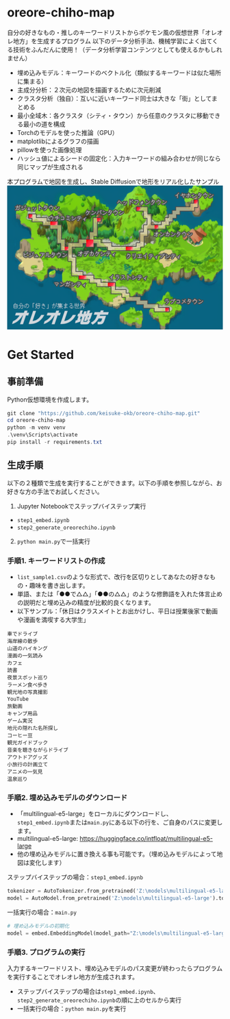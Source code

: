 # oreore-chiho-map
自分の好きなもの・推しのキーワードリストからポケモン風の仮想世界「オレオレ地方」を生成するプログラム
以下のデータ分析手法、機械学習によく出てくる技術をふんだんに使用！（データ分析学習コンテンツとしても使えるかもしれません）

- 埋め込みモデル：キーワードのベクトル化（類似するキーワードは似た場所に集まる）
- 主成分分析：２次元の地図を描画するために次元削減
- クラスタ分析（独自）：互いに近いキーワード同士は大きな「街」としてまとめる
- 最小全域木：各クラスタ（シティ・タウン）から任意のクラスタに移動できる最小の道を構成
- Torchのモデルを使った推論（GPU）
- matplotlibによるグラフの描画
- pillowを使った画像処理
- ハッシュ値によるシードの固定化：入力キーワードの組み合わせが同じなら同じマップが生成される


本プログラムで地図を生成し、Stable Diffusionで地形をリアル化したサンプル
<img src="./sample/texture_map_sample.png">


# Get Started

## 事前準備

Python仮想環境を作成します。

```powershell
git clone "https://github.com/keisuke-okb/oreore-chiho-map.git"
cd oreore-chiho-map
python -m venv venv
.\venv\Scripts\activate
pip install -r requirements.txt
```

## 生成手順

以下の２種類で生成を実行することができます。以下の手順を参照しながら、お好きな方の手法でお試しください。

1. Jupyter Notebookでステップバイステップ実行
  - `step1_embed.ipynb`
  - `step2_generate_oreorechiho.ipynb`
2. `python main.py`で一括実行

### 手順1. キーワードリストの作成

- `list_sample1.csv`のような形式で、改行を区切りとしてあなたの好きなもの・趣味を書き出します。
- 単語、または「●●で△△」「●●の△△」のような修飾語を入れた体言止めの説明だと埋め込みの精度が比較的良くなります。
- 以下サンプル：「休日はクラスメイトとお出かけし、平日は授業後家で動画や漫画を満喫する大学生」

```csv
車でドライブ
海岸線の散歩
山道のハイキング
漫画の一気読み
カフェ
読書
夜景スポット巡り
ラーメン食べ歩き
観光地の写真撮影
YouTube
旅動画
キャンプ用品
ゲーム実況
地元の隠れた名所探し
コーヒー豆
観光ガイドブック
音楽を聴きながらドライブ
アウトドアグッズ
小旅行の計画立て
アニメの一気見
温泉巡り
```

### 手順2. 埋め込みモデルのダウンロード

- 「multilingual-e5-large」をローカルにダウンロードし、`step1_embed.ipynb`または`main.py`にある以下の行を、ご自身のパスに変更します。
- multilingual-e5-large: https://huggingface.co/intfloat/multilingual-e5-large
- 他の埋め込みモデルに置き換える事も可能です。（埋め込みモデルによって地図は変化します）


ステップバイステップの場合：`step1_embed.ipynb`
```python
tokenizer = AutoTokenizer.from_pretrained('Z:\models\multilingual-e5-large')
model = AutoModel.from_pretrained('Z:\models\multilingual-e5-large').to("cuda:0")
```

一括実行の場合：`main.py`
```python
# 埋め込みモデルの初期化
model = embed.EmbeddingModel(model_path="Z:\models\multilingual-e5-large")
```

### 手順3. プログラムの実行

入力するキーワードリスト、埋め込みモデルのパス変更が終わったらプログラムを実行することでオレオレ地方が生成されます。

- ステップバイステップの場合は`step1_embed.ipynb`、`step2_generate_oreorechiho.ipynb`の順に上のセルから実行
- 一括実行の場合：`python main.py`を実行
